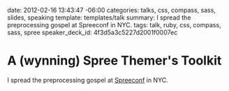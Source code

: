 date: 2012-02-16 13:43:47 -06:00
categories: talks, css, compass, sass, slides,  speaking
template: templates/talk
summary: I spread the preprocessing gospel at Spreeconf in NYC.
tags: talk, ruby, css, compass, sass, spree
speaker_deck_id: 4f3d5a3c5227d2001f0007ec

# A (wynning) Spree Themer's Toolkit

I spread the preprocessing gospel at [Spreeconf](http://spreeconf.com) in NYC.


